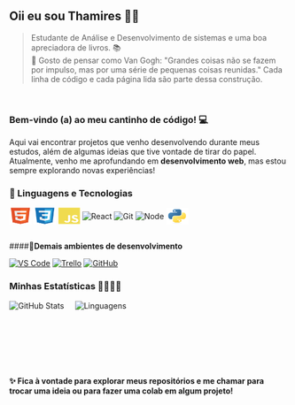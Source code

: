 ## Oii eu sou Thamires 👩🏽

> Estudante de Análise e Desenvolvimento de sistemas e uma boa apreciadora de livros. 📚 <br>
🦋 Gosto de pensar como Van Gogh: "Grandes coisas não se fazem por impulso, mas por uma série de pequenas coisas reunidas." Cada linha de código e cada página lida são parte dessa construção.
<br>

### Bem-vindo (a) ao meu cantinho de código! 💻  

Aqui vai encontrar projetos que venho desenvolvendo durante meus estudos, além de algumas ideias que tive vontade de tirar do papel.  
Atualmente, venho me aprofundando em **desenvolvimento web**, mas estou sempre explorando novas experiências!

### 👾 Linguagens e Tecnologias

<div style="display: inline_block">
  <img align="center" alt="Html" height="30" width="40"  src="https://raw.githubusercontent.com/devicons/devicon/master/icons/html5/html5-original.svg">
  <img align="center" alt="Css" height="30" width="40" src="https://raw.githubusercontent.com/devicons/devicon/master/icons/css3/css3-original.svg">
  <img align="center" alt="JavaScript" height="30" width="40" src="https://raw.githubusercontent.com/devicons/devicon/master/icons/javascript/javascript-plain.svg">
  <img align="center" alt="React" height="30" width="40" src="https://cdn.jsdelivr.net/gh/devicons/devicon@latest/icons/react/react-original.svg">
  <img align="center" alt="Git" height="30" width="40" src="https://cdn.jsdelivr.net/gh/devicons/devicon@latest/icons/git/git-original.svg">
  <img align="center" alt="Node" height="30" width="40" src="https://cdn.jsdelivr.net/gh/devicons/devicon@latest/icons/nodejs/nodejs-original.svg" />
  <img align="center" alt="Python" height="30" width="40" src="https://raw.githubusercontent.com/devicons/devicon/master/icons/python/python-original.svg">
</div>

<br>

####🚀**Demais ambientes de desenvolvimento** 

[![VS Code](https://img.shields.io/badge/VS%20Code-007ACC?style=for-the-badge&logo=visual-studio-code&logoColor=white)](https://code.visualstudio.com/)
[![Trello](https://img.shields.io/badge/Trello-0052CC?style=for-the-badge&logo=trello&logoColor=white)](https://trello.com/)
[![GitHub](https://img.shields.io/badge/GitHub-181717?style=for-the-badge&logo=github&logoColor=white)](https://github.com/Thami078)
<div>

### Minhas Estatísticas 👩🏽‍💻🤖

<p align="left">
  <img height="180em" src="https://github-readme-stats.vercel.app/api?username=thami078&show_icons=true&theme=radical&include_all_commits=true" alt="GitHub Stats" style="padding-bottom: 100px;" />
  &nbsp;&nbsp;&nbsp;
  <img height="180em" src="https://github-readme-stats.vercel.app/api/top-langs/?username=thami078&theme=radical&layout=compact&custom_title=Technologies&langs_count=9"  alt="Linguagens" />
</p>


#### ✨ Fica à vontade para explorar meus repositórios e me chamar para trocar uma ideia ou para fazer uma colab em algum projeto!

<!-- temas dísponiveis : dark, radical, merko, gruvbox, tokyonight, onedark, cobalt, synthwave, highcontrast, dracula -->
